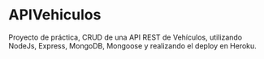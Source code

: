 # APIVehiculos
Proyecto de práctica, CRUD de una API REST de Vehículos, utilizando NodeJs, Express, MongoDB, Mongoose y realizando el deploy en Heroku.
